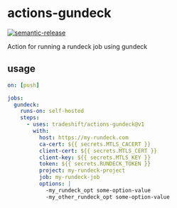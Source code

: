 # actions-gundeck

[![semantic-release](https://img.shields.io/badge/%20%20%F0%9F%93%A6%F0%9F%9A%80-semantic--release-e10079.svg)](https://github.com/semantic-release/semantic-release)

Action for running a rundeck job using gundeck

## usage

```yaml
on: [push]

jobs:
  gundeck:
    runs-on: self-hosted
    steps:
      - uses: tradeshift/actions-gundeck@v1
        with:
          host: https://my-rundeck.com
          ca-cert: ${{ secrets.MTLS_CACERT }}
          client-cert: ${{ secrets.MTLS_CERT }}
          client-key: ${{ secrets.MTLS_KEY }}
          token: ${{ secrets.RUNDECK_TOKEN }}
          project: my-rundeck-project
          job: my-rundeck-job
          options: |
            -my_rundeck_opt some-option-value
            -my_other_rundeck_opt some-option-value
```
